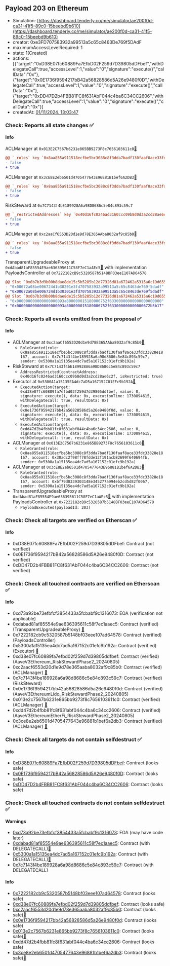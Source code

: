 ## Payload 203 on Ethereum

- Simulation: [https://dashboard.tenderly.co/me/simulator/ae200f0d-ca31-41f5-89c0-15beebd9b610](https://dashboard.tenderly.co/me/simulator/ae200f0d-ca31-41f5-89c0-15beebd9b610)
- creator: 0xe3FD707583932a99513a5c65c8463De769f5DAdF
- maximumAccessLevelRequired: 1
- state: 1(Created)
- actions: [{"target":"0xD38E07fc60889Fa7EfbD02F259d7D39805dDFbef","withDelegateCall":true,"accessLevel":1,"value":"0","signature":"execute()","callData":"0x"},{"target":"0x0E1736f9594217bB42a56828586d5A26e9480f0D","withDelegateCall":true,"accessLevel":1,"value":"0","signature":"execute()","callData":"0x"},{"target":"0xDD47D2b4FBB81FC8f631AbF044c4ba6C34CC2606","withDelegateCall":true,"accessLevel":1,"value":"0","signature":"execute()","callData":"0x"}]
- createdAt: [01/11/2024, 13:03:47](https://etherscan.io/tx/0x471b2bcb571df269747ab0426295ab950433898e44af6f64127d522daa86a00c)

### Check: Reports all state changes :white_check_mark:

#### Info


ACLManager at `0x013E2C7567b6231e865BB9273F8c7656103611c0`[:ghost:](https://github.com/bgd-labs/aave-address-book "AaveV3EthereumLido.ACL_MANAGER")
```diff
@@ `_roles` key `0x8aa855a911518ecfbe5bc3088c8f3dda7badf130faaf8ace33fdc33828e18167.members.0x30adc2f98ff78fdde12f191acb82699f640694fb` @@
- false
+ true
```

ACLManager at `0x3cE8E2eb6501d4705477643E96881B1bef6A2DB3`[:ghost:](https://github.com/bgd-labs/aave-address-book "AaveV3EthereumEtherFi.ACL_MANAGER")
```diff
@@ `_roles` key `0x8aa855a911518ecfbe5bc3088c8f3dda7badf130faaf8ace33fdc33828e18167.members.0xbf79d8339303148e345277a994eb2cd5d82f0067` @@
- false
+ true
```

RiskSteward at `0x7C7143f4bE189928A6a98D8686c5e84c893c59c7`
```diff
@@ `_restrictedAddresses` key `0x40d16fc0246ad3160ccc09b8d0d3a2cd28ae6c2f` @@
- false
+ true
```

ACLManager at `0xc2aaCf6553D20d1e9d78E365AAba8032af9c85b0`[:ghost:](https://github.com/bgd-labs/aave-address-book "AaveV3Ethereum.ACL_MANAGER")
```diff
@@ `_roles` key `0x8aa855a911518ecfbe5bc3088c8f3dda7badf130faaf8ace33fdc33828e18167.members.0x7c7143f4be189928a6a98d8686c5e84c893c59c7` @@
- false
+ true
```

TransparentUpgradeableProxy at `0xdAbad81aF85554E9ae636395611C58F7eC1aAEc5`[:ghost:](https://github.com/bgd-labs/aave-address-book "GovernanceV3Ethereum.PAYLOADS_CONTROLLER") with implementation PayloadsController at `0x7222182cB9c5320587b5148BF03eeE107AD64578`
```diff
@@ Slot `0x0b7b3d9b00b8dae8de15c5b5285b12d77326d81a672462a5315a6c19d655969c` @@
- "0x00672a08be006724d1b30201e3fd707583932a99513a5c65c8463de769f5dadf"
+ "0x00672a08be006724d1b30301e3fd707583932a99513a5c65c8463de769f5dadf"
@@ Slot `0x0b7b3d9b00b8dae8de15c5b5285b12d77326d81a672462a5315a6c19d655969d` @@
- "0x000000000000000000093a800000015180006752f63300000000000000000000"
+ "0x000000000000000000093a800000015180006752f633000000000000672b5b17"
```


### Check: Reports all events emitted from the proposal :white_check_mark:

#### Info

- ACLManager at `0xc2aaCf6553D20d1e9d78E365AAba8032af9c85b0`[:ghost:](https://github.com/bgd-labs/aave-address-book "AaveV3Ethereum.ACL_MANAGER")
  - `RoleGranted(role: 0x8aa855a911518ecfbe5bc3088c8f3dda7badf130faaf8ace33fdc33828e18167, account: 0x7c7143f4be189928a6a98d8686c5e84c893c59c7, sender: 0x5300a1a15135ea4dc7ad5a167152c01efc9b192a)`
- RiskSteward at `0x7C7143f4bE189928A6a98D8686c5e84c893c59c7`
  - `AddressRestricted(contractAddress: 0x40d16fc0246ad3160ccc09b8d0d3a2cd28ae6c2f, isRestricted: true)`
- Executor at `0x5300A1a15135EA4dc7aD5a167152C01EFc9b192A`[:ghost:](https://github.com/bgd-labs/aave-address-book "AaveV2Ethereum.POOL_ADMIN, AaveV2EthereumAMM.POOL_ADMIN, AaveV3Ethereum.ACL_ADMIN, AaveV3EthereumEtherFi.ACL_ADMIN, AaveV3EthereumLido.ACL_ADMIN, GovernanceV3Ethereum.EXECUTOR_LVL_1")
  - `ExecutedAction(target: 0xd38e07fc60889fa7efbd02f259d7d39805ddfbef, value: 0, signature: execute(), data: 0x, executionTime: 1730894615, withDelegatecall: true, resultData: 0x)`
  - `ExecutedAction(target: 0x0e1736f9594217bb42a56828586d5a26e9480f0d, value: 0, signature: execute(), data: 0x, executionTime: 1730894615, withDelegatecall: true, resultData: 0x)`
  - `ExecutedAction(target: 0xdd47d2b4fbb81fc8f631abf044c4ba6c34cc2606, value: 0, signature: execute(), data: 0x, executionTime: 1730894615, withDelegatecall: true, resultData: 0x)`
- ACLManager at `0x013E2C7567b6231e865BB9273F8c7656103611c0`[:ghost:](https://github.com/bgd-labs/aave-address-book "AaveV3EthereumLido.ACL_MANAGER")
  - `RoleGranted(role: 0x8aa855a911518ecfbe5bc3088c8f3dda7badf130faaf8ace33fdc33828e18167, account: 0x30adc2f98ff78fdde12f191acb82699f640694fb, sender: 0x5300a1a15135ea4dc7ad5a167152c01efc9b192a)`
- ACLManager at `0x3cE8E2eb6501d4705477643E96881B1bef6A2DB3`[:ghost:](https://github.com/bgd-labs/aave-address-book "AaveV3EthereumEtherFi.ACL_MANAGER")
  - `RoleGranted(role: 0x8aa855a911518ecfbe5bc3088c8f3dda7badf130faaf8ace33fdc33828e18167, account: 0xbf79d8339303148e345277a994eb2cd5d82f0067, sender: 0x5300a1a15135ea4dc7ad5a167152c01efc9b192a)`
- TransparentUpgradeableProxy at `0xdAbad81aF85554E9ae636395611C58F7eC1aAEc5`[:ghost:](https://github.com/bgd-labs/aave-address-book "GovernanceV3Ethereum.PAYLOADS_CONTROLLER") with implementation PayloadsController at `0x7222182cB9c5320587b5148BF03eeE107AD64578`
  - `PayloadExecuted(payloadId: 203)`

### Check: Check all targets are verified on Etherscan :white_check_mark:

#### Info

- 0xD38E07fc60889Fa7EfbD02F259d7D39805dDFbef: Contract (not verified) 
- 0x0E1736f9594217bB42a56828586d5A26e9480f0D: Contract (not verified) 
- 0xDD47D2b4FBB81FC8f631AbF044c4ba6C34CC2606: Contract (not verified) 

### Check: Check all touched contracts are verified on Etherscan :white_check_mark:

#### Info

- 0xd73a92be73efbfcf3854433a5fcbabf9c1316073: EOA (verification not applicable)
- 0xdabad81af85554e9ae636395611c58f7ec1aaec5: Contract (verified) (TransparentUpgradeableProxy) [:ghost:](https://github.com/bgd-labs/aave-address-book "GovernanceV3Ethereum.PAYLOADS_CONTROLLER")
- 0x7222182cb9c5320587b5148bf03eee107ad64578: Contract (verified) (PayloadsController) 
- 0x5300a1a15135ea4dc7ad5a167152c01efc9b192a: Contract (verified) (Executor) [:ghost:](https://github.com/bgd-labs/aave-address-book "AaveV2Ethereum.POOL_ADMIN, AaveV2EthereumAMM.POOL_ADMIN, AaveV3Ethereum.ACL_ADMIN, AaveV3EthereumEtherFi.ACL_ADMIN, AaveV3EthereumLido.ACL_ADMIN, GovernanceV3Ethereum.EXECUTOR_LVL_1")
- 0xd38e07fc60889fa7efbd02f259d7d39805ddfbef: Contract (verified) (AaveV3Ethereum_RiskStewardPhase2_20240805) 
- 0xc2aacf6553d20d1e9d78e365aaba8032af9c85b0: Contract (verified) (ACLManager) [:ghost:](https://github.com/bgd-labs/aave-address-book "AaveV3Ethereum.ACL_MANAGER")
- 0x7c7143f4be189928a6a98d8686c5e84c893c59c7: Contract (verified) (RiskSteward) 
- 0x0e1736f9594217bb42a56828586d5a26e9480f0d: Contract (verified) (AaveV3EthereumLido_RiskStewardPhase2_20240805) 
- 0x013e2c7567b6231e865bb9273f8c7656103611c0: Contract (verified) (ACLManager) [:ghost:](https://github.com/bgd-labs/aave-address-book "AaveV3EthereumLido.ACL_MANAGER")
- 0xdd47d2b4fbb81fc8f631abf044c4ba6c34cc2606: Contract (verified) (AaveV3EthereumEtherFi_RiskStewardPhase2_20240805) 
- 0x3ce8e2eb6501d4705477643e96881b1bef6a2db3: Contract (verified) (ACLManager) [:ghost:](https://github.com/bgd-labs/aave-address-book "AaveV3EthereumEtherFi.ACL_MANAGER")

### Check: Check all targets do not contain selfdestruct :white_check_mark:

#### Info

- [0xD38E07fc60889Fa7EfbD02F259d7D39805dDFbef](https://etherscan.io/address/0xD38E07fc60889Fa7EfbD02F259d7D39805dDFbef): Contract (looks safe)
- [0x0E1736f9594217bB42a56828586d5A26e9480f0D](https://etherscan.io/address/0x0E1736f9594217bB42a56828586d5A26e9480f0D): Contract (looks safe)
- [0xDD47D2b4FBB81FC8f631AbF044c4ba6C34CC2606](https://etherscan.io/address/0xDD47D2b4FBB81FC8f631AbF044c4ba6C34CC2606): Contract (looks safe)

### Check: Check all touched contracts do not contain selfdestruct :white_check_mark:

#### Warnings

- [0xd73a92be73efbfcf3854433a5fcbabf9c1316073](https://etherscan.io/address/0xd73a92be73efbfcf3854433a5fcbabf9c1316073): EOA (may have code later)
- [0xdabad81af85554e9ae636395611c58f7ec1aaec5](https://etherscan.io/address/0xdabad81af85554e9ae636395611c58f7ec1aaec5): Contract (with DELEGATECALL)[:ghost:](https://github.com/bgd-labs/aave-address-book "GovernanceV3Ethereum.PAYLOADS_CONTROLLER")
- [0x5300a1a15135ea4dc7ad5a167152c01efc9b192a](https://etherscan.io/address/0x5300a1a15135ea4dc7ad5a167152c01efc9b192a): Contract (with DELEGATECALL)[:ghost:](https://github.com/bgd-labs/aave-address-book "AaveV2Ethereum.POOL_ADMIN, AaveV2EthereumAMM.POOL_ADMIN, AaveV3Ethereum.ACL_ADMIN, AaveV3EthereumEtherFi.ACL_ADMIN, AaveV3EthereumLido.ACL_ADMIN, GovernanceV3Ethereum.EXECUTOR_LVL_1")
- [0x7c7143f4be189928a6a98d8686c5e84c893c59c7](https://etherscan.io/address/0x7c7143f4be189928a6a98d8686c5e84c893c59c7): Contract (with DELEGATECALL)

#### Info

- [0x7222182cb9c5320587b5148bf03eee107ad64578](https://etherscan.io/address/0x7222182cb9c5320587b5148bf03eee107ad64578): Contract (looks safe)
- [0xd38e07fc60889fa7efbd02f259d7d39805ddfbef](https://etherscan.io/address/0xd38e07fc60889fa7efbd02f259d7d39805ddfbef): Contract (looks safe)
- [0xc2aacf6553d20d1e9d78e365aaba8032af9c85b0](https://etherscan.io/address/0xc2aacf6553d20d1e9d78e365aaba8032af9c85b0): Contract (looks safe)[:ghost:](https://github.com/bgd-labs/aave-address-book "AaveV3Ethereum.ACL_MANAGER")
- [0x0e1736f9594217bb42a56828586d5a26e9480f0d](https://etherscan.io/address/0x0e1736f9594217bb42a56828586d5a26e9480f0d): Contract (looks safe)
- [0x013e2c7567b6231e865bb9273f8c7656103611c0](https://etherscan.io/address/0x013e2c7567b6231e865bb9273f8c7656103611c0): Contract (looks safe)[:ghost:](https://github.com/bgd-labs/aave-address-book "AaveV3EthereumLido.ACL_MANAGER")
- [0xdd47d2b4fbb81fc8f631abf044c4ba6c34cc2606](https://etherscan.io/address/0xdd47d2b4fbb81fc8f631abf044c4ba6c34cc2606): Contract (looks safe)
- [0x3ce8e2eb6501d4705477643e96881b1bef6a2db3](https://etherscan.io/address/0x3ce8e2eb6501d4705477643e96881b1bef6a2db3): Contract (looks safe)[:ghost:](https://github.com/bgd-labs/aave-address-book "AaveV3EthereumEtherFi.ACL_MANAGER")

